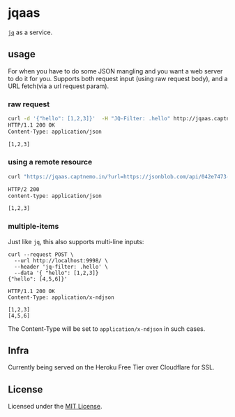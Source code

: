 # jqaas

[`jq`][jq] as a service.

## usage

For when you have to do some JSON mangling and you want a web server to do it for you. Supports both request input (using raw request body), and a URL fetch(via a url request param).

### raw request

```sh
curl -d '{"hello": [1,2,3]}'  -H "JQ-Filter: .hello" http://jqaas.captnemo.in/ -i
HTTP/1.1 200 OK
Content-Type: application/json

[1,2,3]
```

### using a remote resource

```sh
curl "https://jqaas.captnemo.in/?url=https://jsonblob.com/api/042e7473-807d-11e7-9e0d-a95b02c92cd2" -H "JQ-Filter: .hello" -i

HTTP/2 200 
content-type: application/json

[1,2,3]
```

### multiple-items

Just like `jq`, this also supports multi-line inputs:
```
curl --request POST \
  --url http://localhost:9998/ \
  --header 'jq-filter: .hello' \
  --data '{ "hello": [1,2,3]}
{"hello": [4,5,6]}'

HTTP/1.1 200 OK
Content-Type: application/x-ndjson

[1,2,3]
[4,5,6]
```

The Content-Type will be set to `application/x-ndjson` in such cases.

## Infra

Currently being served on the Heroku Free Tier over Cloudflare for SSL.

## License

Licensed under the [MIT License](https://https://nemo.mit-license.org/).

[jq]: https://stedolan.github.io/jq/